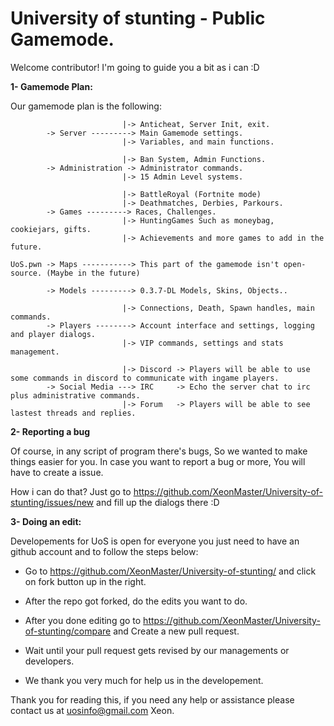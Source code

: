 # University of stunting - Public Gamemode.

Welcome contributor! I'm going to guide you a bit as i can :D

**1- Gamemode Plan:**

Our gamemode plan is the following:


                             |-> Anticheat, Server Init, exit.
            -> Server ---------> Main Gamemode settings.
                             |-> Variables, and main functions.
                             
                             |-> Ban System, Admin Functions.
            -> Administration -> Administrator commands.
                             |-> 15 Admin Level systems.
            
                             |-> BattleRoyal (Fortnite mode)
                             |-> Deathmatches, Derbies, Parkours.
            -> Games ---------> Races, Challenges.
                             |-> HuntingGames Such as moneybag, cookiejars, gifts.
                             |-> Achievements and more games to add in the future.
            
    UoS.pwn -> Maps -----------> This part of the gamemode isn't open-source. (Maybe in the future)

            -> Models ---------> 0.3.7-DL Models, Skins, Objects..
            
                             |-> Connections, Death, Spawn handles, main commands.
            -> Players --------> Account interface and settings, logging and player dialogs.
                             |-> VIP commands, settings and stats management.
                            
                             |-> Discord -> Players will be able to use some commands in discord to communicate with ingame players.
            -> Social Media ---> IRC     -> Echo the server chat to irc plus administrative commands.
                             |-> Forum   -> Players will be able to see lastest threads and replies. 
 
**2- Reporting a bug**

Of course, in any script of program there's bugs, So we wanted to make things easier for you.
In case you want to report a bug or more, You will have to create a issue.

How i can do that?
Just go to https://github.com/XeonMaster/University-of-stunting/issues/new and fill up the dialogs there :D

**3- Doing an edit:**

Developements for UoS is open for everyone you just need to have an github account and to follow the steps below:

- Go to https://github.com/XeonMaster/University-of-stunting/ and click on fork button up in the right.

- After the repo got forked, do the edits you want to do.

- After you done editing go to https://github.com/XeonMaster/University-of-stunting/compare and Create a new pull request.

- Wait until your pull request gets revised by our managements or developers.

- We thank you very much for help us in the developement.

Thank you for reading this, if you need any help or assistance please contact us at uosinfo@gmail.com
Xeon.
